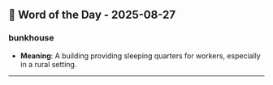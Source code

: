 ## 📅 Word of the Day - 2025-08-27

### **bunkhouse**
- **Meaning**: A building providing sleeping quarters for workers, especially in a rural setting.

---

